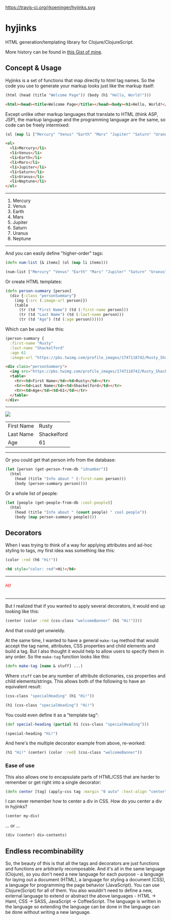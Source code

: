 https://travis-ci.org/rkoeninger/hyjinks.svg

# hyjinks

HTML generation/templating library for Clojure/ClojureScript.

More history can be found in [this Gist of mine](https://gist.github.com/rkoeninger/cfe4f2814eb3301cb772).

## Concept & Usage

Hyjinks is a set of functions that map directly to html tag names. So the code you use to generate your markup looks just like the markup itself:

``` clojure
(html (head (title "Welcome Page")) (body (h1 "Hello, World!")))
```

``` html
<html><head><title>Welcome Page</title></head><body><h1>Hello, World!</h1></body></html>
```

Except unlike other markup languages that translate to HTML (think ASP, JSP), the markup language and the programming language are the same, so code can be freely intermixed:

``` clojure
(ol (map li ["Mercury" "Venus" "Earth" "Mars" "Jupiter" "Saturn" "Uranus" "Neptune"]))
```

``` html
<ol>
  <li>Mercury</li>
  <li>Venus</li>
  <li>Earth</li>
  <li>Mars</li>
  <li>Jupiter</li>
  <li>Saturn</li>
  <li>Uranus</li>
  <li>Neptune</li>
</ol>
```
---
<ol>
  <li>Mercury</li>
  <li>Venus</li>
  <li>Earth</li>
  <li>Mars</li>
  <li>Jupiter</li>
  <li>Saturn</li>
  <li>Uranus</li>
  <li>Neptune</li>
</ol>

---

And you can easily define "higher-order" tags:

``` clojure
(defn num-list [& items] (ol (map li items)))

(num-list ["Mercury" "Venus" "Earth" "Mars" "Jupiter" "Saturn" "Uranus" "Neptune"])
```

Or create HTML templates:

``` clojure
(defn person-summary [person]
  (div {:class "personSummary"}
    (img {:src (:image-url person)})
    (table
      (tr (td "First Name") (td (:first-name person)))
      (tr (td "Last Name") (td (:last-name person)))
      (tr (td "Age") (td (:age person))))))
```

Which can be used like this:

``` clojure
(person-summary {
  :first-name "Rusty"
  :last-name "Shackelford"
  :age 61
  :image-url "https://pbs.twimg.com/profile_images/1747118742/Rusty_Shackleford.jpg"})
```

``` html
<div class="personSummary">
  <img src="https://pbs.twimg.com/profile_images/1747118742/Rusty_Shackleford.jpg" />
  <table>
    <tr><td>First Name</td><td>Rusty</td></tr>
    <tr><td>Last Name</td><td>Shackelford</td></tr>
    <tr><td>Age</td><td>61</td></tr>
  </table>
</div>
```
---
<div class="personSummary">
  <img src="https://pbs.twimg.com/profile_images/1747118742/Rusty_Shackleford.jpg" />
  <table>
    <tr><td>First Name</td><td>Rusty</td></tr>
    <tr><td>Last Name</td><td>Shackelford</td></tr>
    <tr><td>Age</td><td>61</td></tr>
  </table>
</div>

---

Or you could get that person info from the database:

``` clojure
(let [person (get-person-from-db "idnumber")]
  (html
    (head (title "Info about " (:first-name person)))
    (body (person-summary person))))
```

Or a whole list of people:

``` clojure
(let [people (get-people-from-db :cool-people)]
  (html
    (head (title "Info about " (count people) " cool people"))
    (body (map person-summary people))))
```

## Decorators

When I was trying to think of a way for applying attributes and ad-hoc styling to tags, my first idea was something like this:

``` clojure
(color :red (h6 "Hi!"))
```

``` html
<h6 style="color: red">Hi!</h6>
```
---
<h6 style="color: red">Hi!</h6>

---

But I realized that if you wanted to apply several decorators, it would end up looking like this:

``` clojure
(center (color :red (css-class "welcomeBanner" (h1 "Hi!"))))
```

And that could get unwieldy.

At the same time, I wanted to have a general `make-tag` method that would accept the tag name, attributes, CSS properties and child elements and build a tag. But I also thought it would help to allow users to specify them in any order. So the `make-tag` function looks like this:

``` clojure
(defn make-tag [name & stuff] ...)
```

Where `stuff` can be any number of attribute dictionaries, css properties and child elements/strings. This allows both of the following to have an equivalent result:

``` clojure
(css-class "specialHeading" (h1 "Hi!"))
```

``` clojure
(h1 (css-class "specialHeading") "Hi!")
```

You could even define it as a "template tag":

``` clojure
(def special-heading (partial h1 (css-class "specialHeading")))

(special-heading "Hi!")
```

And here's the multiple decorator example from above, re-worked:

``` clojure
(h1 "Hi!" (center) (color :red) (css-class "welcomeBanner"))
```

### Ease of use

This also allows one to encapsulate parts of HTML/CSS that are harder to remember or get right into a single decorator:

``` clojure
(defn center [tag] (apply-css tag :margin "0 auto" :text-align "center"))
```

I can never remember how to center a div in CSS. How do you center a div in hyjinks?

``` clojure
(center my-div)
```
... or ...
``` clojure
(div (center) div-contents)
```

## Endless recombinability

So, the beauty of this is that all the tags and decorators are just functions and functions are arbitrarily recomposable. And it's all in the same language (Clojure), so you don't need a new language for each purpose - a language for laying out a document (HTML), a language for styling a document (CSS), a language for programming the page behavior (JavaScript). You can use Clojure(Script) for all of them. You also wouldn't need to define a new, external language to extend or abstract the above languages - HTML -> Haml, CSS -> SASS, JavaScript -> CoffeeScript. The language is written in the language so extending the language can be done in the language can be done without writing a new language.
